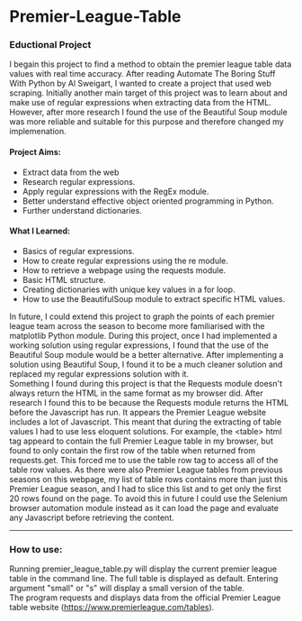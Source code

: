 # Premier-League-Table

### Eductional Project  
I begain this project to find a method to obtain the premier league table data values with real time accuracy. After reading Automate The Boring Stuff With Python by Al Sweigart, I wanted to create a project that used web scraping. Initially another main target of this project was to learn about and make use of regular expressions when extracting data from the HTML. However, after more research I found the use of the Beautiful Soup module was more reliable and suitable for this purpose and therefore changed my implemenation.

#### Project Aims:
- Extract data from the web
- Research regular expressions.
- Apply regular expressions with the RegEx module.
- Better understand effective object oriented programming in Python.
- Further understand dictionaries.

#### What I Learned:
- Basics of regular expressions.
- How to create regular expressions using the re module.
- How to retrieve a webpage using the requests module.
- Basic HTML structure.
- Creating dictionaries with unique key values in a for loop.
- How to use the BeautifulSoup module to extract specific HTML values.

In future, I could extend this project to graph the points of each premier league team across the season to become more familiarised with the matplotlib Python module. During this project, once I had implemented a working solution using regular expressions, I found that the use of the Beautiful Soup module would be a better alternative. After implementing a solution using Beautiful Soup, I found it to be a much cleaner solution and replaced my regular expressions solution with it.    
Something I found during this project is that the Requests module doesn't always return the HTML in the same format as my browser did. After research I found this to be because the Requests module returns the HTML before the Javascript has run. It appears the Premier League website includes a lot of Javascript. This meant that during the extracting of table values I had to use less eloquent solutions. For example, the \<table> html tag appeard to contain the full Premier League table in my browser, but found to only contain the first row of the table when returned from requests.get. This forced me to use the table row <tr> tag to access all of the table row values. As there were also Premier League tables from previous seasons on this webpage, my list of table rows contains more than just this Premier League season, and I had to slice this list and to get only the first 20 rows found on the page. To avoid this in future I could use the Selenium browser automation module instead as it can load the page and evaluate any Javascript before retrieving the content.

-------------------------------------------------------

### How to use:
Running premier_league_table.py will display the current premier league table in the command line. The full table is displayed as default. Entering argument "small" or "s" will display a small version of the table.  
The program requests and displays data from the official Premier League table website (https://www.premierleague.com/tables).

